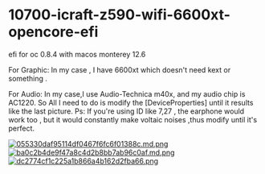 # 10700-icraft-z590-wifi-6600xt-opencore-efi
efi for oc 0.8.4 with macos monterey 12.6

For Graphic:
In my case , I have 6600xt which doesn't need kext or something .

For Audio:
In my case,I use Audio-Technica m40x, and my audio chip is AC1220. So All I need to do is modify the [DeviceProperties] until it results like the last picture. Ps: If you're using ID like 7,27 , the earphone would work too , but it would constantly make voltaic noises ,thus modify until it's perfect.

[![055330daf95114df0467f6fc6f01388c.md.png](https://img.gejiba.com/images/055330daf95114df0467f6fc6f01388c.md.png)](https://img.gejiba.com/image/EFkN1q)
[![ba0c2b4de9f47a8c4d2b8bb7ab96c0af.md.png](https://img.gejiba.com/images/ba0c2b4de9f47a8c4d2b8bb7ab96c0af.md.png)](https://img.gejiba.com/image/EFkokT)
[![dc2774cf1c225a1b866a4b162d2fba66.png](https://img.gejiba.com/images/dc2774cf1c225a1b866a4b162d2fba66.png)](https://img.gejiba.com/image/EFkWQS)

